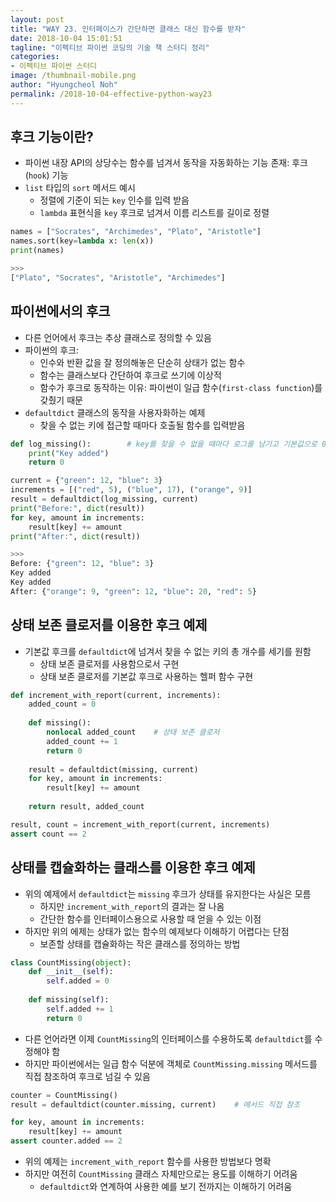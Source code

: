 ```yaml
---
layout: post
title: "WAY 23. 인터페이스가 간단하면 클래스 대신 함수를 받자"
date: 2018-10-04 15:01:51
tagline: "이펙티브 파이썬 코딩의 기술 책 스터디 정리"
categories:
- 이펙티브 파이썬 스터디
image: /thumbnail-mobile.png
author: "Hyungcheol Noh"
permalink: /2018-10-04-effective-python-way23
---
```


## 후크 기능이란?
- 파이썬 내장 API의 상당수는 함수를 넘겨서 동작을 자동화하는 기능 존재: 후크(`hook`) 기능
- `list` 타입의 `sort` 메서드 예시
  - 정렬에 기준이 되는 `key` 인수를 입력 받음
  - `lambda` 표현식을 `key` 후크로 넘겨서 이름 리스트를 길이로 정렬

```python
names = ["Socrates", "Archimedes", "Plato", "Aristotle"]
names.sort(key=lambda x: len(x))
print(names)

>>>
["Plato", "Socrates", "Aristotle", "Archimedes"]
```

## 파이썬에서의 후크
- 다른 언어에서 후크는 추상 클래스로 정의할 수 있음
- 파이썬의 후크:
  - 인수와 반환 값을 잘 정의해놓은 단순히 상태가 없는 함수
  - 함수는 클래스보다 간단하여 후크로 쓰기에 이상적
  - 함수가 후크로 동작하는 이유: 파이썬이 일급 함수(`first-class function`)를 갖췄기 때문
- `defaultdict` 클래스의 동작을 사용자화하는 예제
  - 찾을 수 없는 키에 접근할 때마다 호출될 함수를 입력받음

```python
def log_missing():        # key를 찾을 수 없을 때마다 로그를 남기고 기본값으로 0을 반환하는 후크를 정의
    print("Key added")
    return 0

current = {"green": 12, "blue": 3}
increments = [("red", 5), ("blue", 17), ("orange", 9)]
result = defaultdict(log_missing, current)
print("Before:", dict(result))
for key, amount in increments:
    result[key] += amount
print("After:", dict(result))

>>>
Before: {"green": 12, "blue": 3}
Key added
Key added
After: {"orange": 9, "green": 12, "blue": 20, "red": 5}
```

## 상태 보존 클로저를 이용한 후크 예제
- 기본값 후크를 `defaultdict`에 넘겨서 찾을 수 없는 키의 총 개수를 세기를 원함
  - 상태 보존 클로저를 사용함으로서 구현
  - 상태 보존 클로저를 기본값 후크로 사용하는 헬퍼 함수 구현

```python
def increment_with_report(current, increments):
    added_count = 0
    
    def missing():
        nonlocal added_count    # 상태 보존 클로저
        added_count += 1
        return 0
        
    result = defaultdict(missing, current)
    for key, amount in increments:
        result[key] += amount
    
    return result, added_count

result, count = increment_with_report(current, increments)
assert count == 2
```

## 상태를 캡슐화하는 클래스를 이용한 후크 예제
- 위의 예제에서 `defaultdict`는 `missing` 후크가 상태를 유지한다는 사실은 모름
  - 하지만 `increment_with_report`의 결과는 잘 나옴
  - 간단한 함수를 인터페이스용으로 사용할 때 얻을 수 있는 이점
- 하지만 위의 에제는 상태가 없는 함수의 예제보다 이해하기 어렵다는 단점
  - 보존할 상태를 캡슐화하는 작은 클래스를 정의하는 방법

```python
class CountMissing(object):
    def __init__(self):
        self.added = 0
    
    def missing(self):
        self.added += 1
        return 0
```

- 다른 언어라면 이제 `CountMissing`의 인터페이스를 수용하도록 `defaultdict`를 수정해야 함
- 하지만 파이썬에서는 일급 함수 덕분에 객체로 `CountMissing.missing` 메서드를 직접 참조하여 후크로 넘길 수 있음

```python
counter = CountMissing()
result = defaultdict(counter.missing, current)    # 메서드 직접 참조

for key, amount in increments:
    result[key] += amount
assert counter.added == 2
```

- 위의 예제는 `increment_with_report` 함수를 사용한 방법보다 명확
- 하지만 여전히 `CountMissing` 클래스 자체만으로는 용도를 이해하기 어려움
  - `defaultdict`와 연계하여 사용한 예를 보기 전까지는 이해하기 어려움
  
